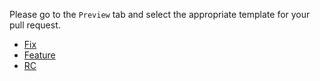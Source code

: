 Please go to the `Preview` tab and select the appropriate template for your pull request.

* [Fix](?expand=1&template=fix.md)
* [Feature](?expand=1&template=feature.md)
* [RC](?expand=1&template=rc.md)
